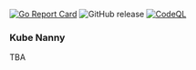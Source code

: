 [![Go Report Card](https://goreportcard.com/badge/github.com/glieske/kube-nanny)](https://goreportcard.com/report/github.com/glieske/kube-nanny)
![GitHub release](https://img.shields.io/github/release/glieske/kube-nanny.svg)
[![CodeQL](https://github.com/glieske/kube-nanny/actions/workflows/github-code-scanning/codeql/badge.svg)](https://github.com/glieske/kube-nanny/actions/workflows/github-code-scanning/codeql)

### Kube Nanny

TBA

